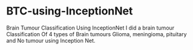 # BTC-using-InceptionNet
Brain Tumour Classification Using InceptionNet
I did a brain tumour Classification Of 4 types of Brain tumours Glioma, meningioma, pituitary and No tumour using Inception Net.
